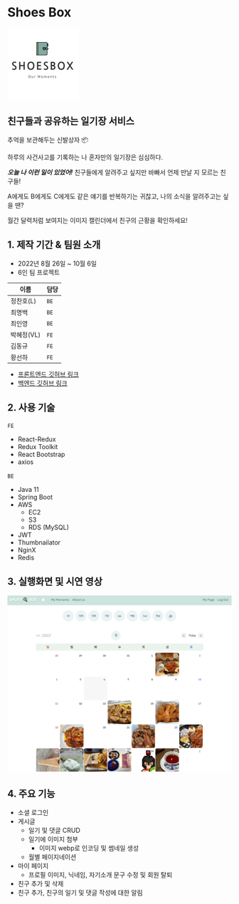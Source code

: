 # Shoes Box

![로고](/img/logo.png)

## 친구들과 공유하는 일기장 서비스

추억을 보관해두는 신발상자 📦

하루의 사건사고를 기록하는 나 혼자만의 일기장은 심심하다.

***오늘 나 이런 일이 있었어!*** 친구들에게 알려주고 싶지만 바빠서 언제 만날 지 모르는 친구들!

A에게도 B에게도 C에게도 같은 얘기를 반복하기는 귀찮고, 나의 소식을 알려주고는 싶을 땐?

월간 달력처럼 보여지는 이미지 캘린더에서 친구의 근황을 확인하세요!

## 1. 제작 기간 & 팀원 소개

* 2022년 8월 26일 ~ 10월 6일
* 6인 팀 프로젝트

|이름|담당|
|---|---|
|정찬호(L)|`BE`|
|최명백|`BE`|
|최인영|`BE`|
|박혜정(VL)|`FE`|
|김동규|`FE`|
|황선하|`FE`|

* [프론트엔드 깃허브 링크](https://github.com/shoesbox/shoesbox-fe)
* [백엔드 깃허브 링크](https://github.com/shoesbox/shoesbox-be)

## 2. 사용 기술

`FE`
* React-Redux
* Redux Toolkit
* React Bootstrap
* axios

`BE`
* Java 11
* Spring Boot
* AWS
  * EC2
  * S3
  * RDS (MySQL)
* JWT
* Thumbnailator
* NginX
* Redis

## 3. 실행화면 및 시연 영상

![메인 페이지](/img/main.png)

## 4. 주요 기능

* 소셜 로그인
* 게시글
  * 일기 및 댓글 CRUD
  * 일기에 이미지 첨부
    * 이미지 webp로 인코딩 및 썸네일 생성
  * 월별 페이지네이션
* 마이 페이지
  * 프로필 이미지, 닉네임, 자기소개 문구 수정 및 회원 탈퇴
* 친구 추가 및 삭제
* 친구 추가, 친구의 일기 및 댓글 작성에 대한 알림

